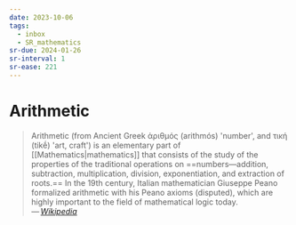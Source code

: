 ```yaml
---
date: 2023-10-06
tags:
  - inbox
  - SR_mathematics
sr-due: 2024-01-26
sr-interval: 1
sr-ease: 221
---
```


# Arithmetic

> Arithmetic (from Ancient Greek ἀριθμός (arithmós) 'number', and τική (tikḗ)
> 'art, craft') is an elementary part of [[Mathematics|mathematics]] that
> consists of the study of the properties of the traditional operations on
> ==numbers—addition, subtraction, multiplication, division, exponentiation, and extraction of roots.==
> In the 19th century, Italian mathematician Giuseppe Peano
> formalized arithmetic with his Peano axioms (disputed), which are highly
> important to the field of mathematical logic today.\
— <cite>[Wikipedia](https://en.wikipedia.org/wiki/Arithmetic)</cite>
